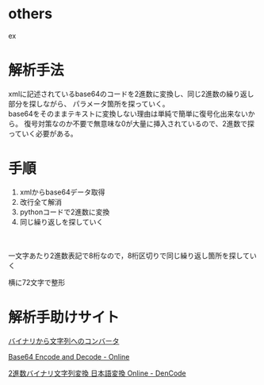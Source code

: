 # others
ex

# 解析手法  
xmlに記述されているbase64のコードを2進数に変換し、同じ2進数の繰り返し部分を探しながら、
パラメータ箇所を探っていく。  
base64をそのままテキストに変換しない理由は単純で簡単に復号化出来ないから。
復号対策なのか不要で無意味な0が大量に挿入されているので、2進数で探っていく必要がある。

# 手順
1. xmlからbase64データ取得
2. 改行全て解消
3. pythonコードで2進数に変換
4. 同じ繰り返しを探していく 

　　
  

一文字あたり2進数表記で8桁なので，8桁区切りで同じ繰り返し箇所を探していく

横に72文字で整形

# 解析手助けサイト

[バイナリから文字列へのコンバータ](https://www.rapidtables.org/ja/convert/number/binary-to-string.html)

[Base64 Encode and Decode - Online](https://www.base64encode.org/)

[2進数バイナリ文字列変換 日本語変換 Online - DenCode](https://dencode.com/ja/string/bin)
